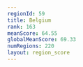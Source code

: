 ```yaml
---
regionId: 59
title: Belgium
rank: 163
meanScore: 64.55
globalMeanScore: 69.33
numRegions: 220
layout: region_score
---
```

